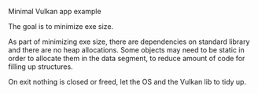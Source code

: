 Minimal Vulkan app example

The goal is to minimize exe size.

As part of minimizing exe size, there are dependencies on standard library and
there are no heap allocations.  Some objects may need to be static in order to
allocate them in the data segment, to reduce amount of code for filling up
structures.

On exit nothing is closed or freed, let the OS and the Vulkan lib to tidy up.
